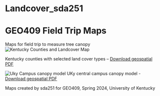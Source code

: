 # Landcover_sda251
# GEO409 Field Trip Maps
Maps for field trip to measure tree canopy
![Kentucky Counties and Landcover Map](ky_landcover.jpg)
 
Kentucky counties with selected land cover types – [Download geospatial PDF](ky_landcover.pdf)

![Uky Campus canopy model](Layout.jpg)
UKy central campus canopy model - [Download geospatial PDF](DSM.pdf)

Maps created by sda251 for GEO409, Spring 2024, University of Kentucky 